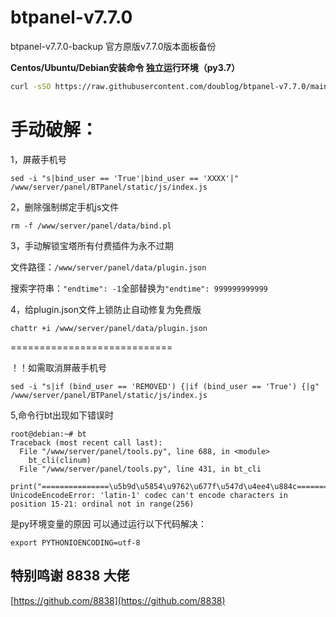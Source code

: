 # btpanel-v7.7.0
btpanel-v7.7.0-backup  官方原版v7.7.0版本面板备份

**Centos/Ubuntu/Debian安装命令 独立运行环境（py3.7）**

```Bash
curl -sSO https://raw.githubusercontent.com/doublog/btpanel-v7.7.0/main/install/install_panel.sh && bash install_panel.sh
```

# 手动破解：

1，屏蔽手机号

```
sed -i "s|bind_user == 'True'|bind_user == 'XXXX'|" /www/server/panel/BTPanel/static/js/index.js
```

2，删除强制绑定手机js文件

```
rm -f /www/server/panel/data/bind.pl
```

3，手动解锁宝塔所有付费插件为永不过期

文件路径：`/www/server/panel/data/plugin.json`

搜索字符串：`"endtime": -1`全部替换为`"endtime": 999999999999`

4，给plugin.json文件上锁防止自动修复为免费版

```
chattr +i /www/server/panel/data/plugin.json
```

============================

！！如需取消屏蔽手机号
```
sed -i "s|if (bind_user == 'REMOVED') {|if (bind_user == 'True') {|g" /www/server/panel/BTPanel/static/js/index.js
```

5,命令行bt出现如下错误时
```
root@debian:~# bt
Traceback (most recent call last):
  File "/www/server/panel/tools.py", line 688, in <module>
    bt_cli(clinum)
  File "/www/server/panel/tools.py", line 431, in bt_cli
    print("===============\u5b9d\u5854\u9762\u677f\u547d\u4ee4\u884c==================")
UnicodeEncodeError: 'latin-1' codec can't encode characters in position 15-21: ordinal not in range(256)
```
是py环境变量的原因
可以通过运行以下代码解决：

```
export PYTHONIOENCODING=utf-8
```


特别鸣谢 8838 大佬
-
[https://github.com/8838](https://github.com/8838)

